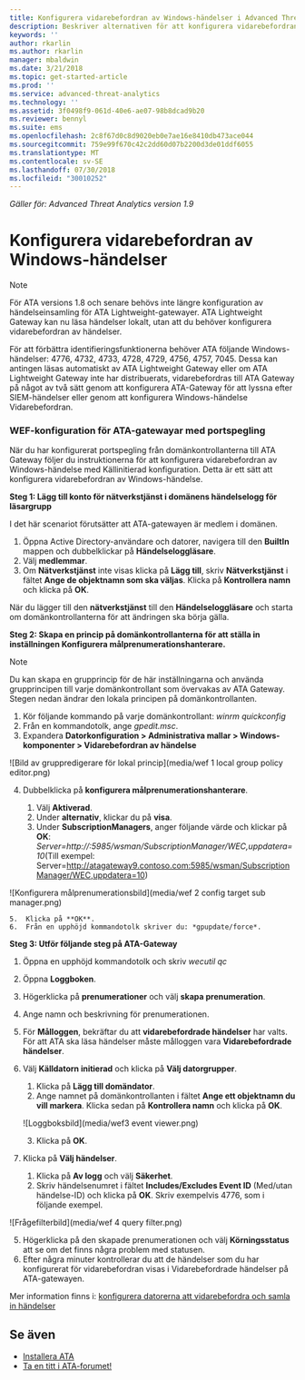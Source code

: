 ```yaml
---
title: Konfigurera vidarebefordran av Windows-händelser i Advanced Threat Analytics | Microsoft Docs
description: Beskriver alternativen för att konfigurera vidarebefordran av Windows-händelse med ATA
keywords: ''
author: rkarlin
ms.author: rkarlin
manager: mbaldwin
ms.date: 3/21/2018
ms.topic: get-started-article
ms.prod: ''
ms.service: advanced-threat-analytics
ms.technology: ''
ms.assetid: 3f0498f9-061d-40e6-ae07-98b8dcad9b20
ms.reviewer: bennyl
ms.suite: ems
ms.openlocfilehash: 2c8f67d0c8d9020eb0e7ae16e8410db473ace044
ms.sourcegitcommit: 759e99f670c42c2dd60d07b2200d3de01ddf6055
ms.translationtype: MT
ms.contentlocale: sv-SE
ms.lasthandoff: 07/30/2018
ms.locfileid: "30010252"
---
```

*Gäller för: Advanced Threat Analytics version 1.9*



# <a name="configuring-windows-event-forwarding"></a>Konfigurera vidarebefordran av Windows-händelser

> [!NOTE]
> För ATA versions 1.8 och senare behövs inte längre konfiguration av händelseinsamling för ATA Lightweight-gatewayer. ATA Lightweight Gateway kan nu läsa händelser lokalt, utan att du behöver konfigurera vidarebefordran av händelser.


För att förbättra identifieringsfunktionerna behöver ATA följande Windows-händelser: 4776, 4732, 4733, 4728, 4729, 4756, 4757, 7045. Dessa kan antingen läsas automatiskt av ATA Lightweight Gateway eller om ATA Lightweight Gateway inte har distribuerats, vidarebefordras till ATA Gateway på något av två sätt genom att konfigurera ATA-Gateway för att lyssna efter SIEM-händelser eller genom att konfigurera Windows-händelse Vidarebefordran.



### <a name="wef-configuration-for-ata-gateways-with-port-mirroring"></a>WEF-konfiguration för ATA-gatewayar med portspegling

När du har konfigurerat portspegling från domänkontrollanterna till ATA Gateway följer du instruktionerna för att konfigurera vidarebefordran av Windows-händelse med Källinitierad konfiguration. Detta är ett sätt att konfigurera vidarebefordran av Windows-händelse. 

**Steg 1: Lägg till konto för nätverkstjänst i domänens händelselogg för läsargrupp** 

I det här scenariot förutsätter att ATA-gatewayen är medlem i domänen.

1.  Öppna Active Directory-användare och datorer, navigera till den **BuiltIn** mappen och dubbelklickar på **Händelseloggläsare**. 
2.  Välj **medlemmar**.
4.  Om **Nätverkstjänst** inte visas klicka på **Lägg till**, skriv **Nätverkstjänst** i fältet **Ange de objektnamn som ska väljas**. Klicka på **Kontrollera namn** och klicka på **OK**. 

När du lägger till den **nätverkstjänst** till den **Händelseloggläsare** och starta om domänkontrollanterna för att ändringen ska börja gälla.

**Steg 2: Skapa en princip på domänkontrollanterna för att ställa in inställningen Konfigurera målprenumerationshanterare.** 
> [!Note] 
> Du kan skapa en grupprincip för de här inställningarna och använda grupprincipen till varje domänkontrollant som övervakas av ATA Gateway. Stegen nedan ändrar den lokala principen på domänkontrollanten.     

1.  Kör följande kommando på varje domänkontrollant: *winrm quickconfig*
2.  Från en kommandotolk, ange *gpedit.msc*.
3.  Expandera **Datorkonfiguration > Administrativa mallar > Windows-komponenter > Vidarebefordran av händelse**

 ![Bild av gruppredigerare för lokal princip](media/wef 1 local group policy editor.png)

4.  Dubbelklicka på **konfigurera målprenumerationshanterare**.
   
    1.  Välj **Aktiverad**.
    2.  Under **alternativ**, klickar du på **visa**.
    3.  Under **SubscriptionManagers**, anger följande värde och klickar på **OK**: *Server=http://<fqdnATAGateway>:5985/wsman/SubscriptionManager/WEC,uppdatera=10*(Till exempel: Server=http://atagateway9.contoso.com:5985/wsman/SubscriptionManager/WEC,uppdatera=10)
 
   ![Konfigurera målprenumerationsbild](media/wef 2 config target sub manager.png)
   
    5.  Klicka på **OK**.
    6.  Från en upphöjd kommandotolk skriver du: *gpupdate/force*. 

**Steg 3: Utför följande steg på ATA-Gateway** 

1.  Öppna en upphöjd kommandotolk och skriv *wecutil qc*
2.  Öppna **Loggboken**. 
3.  Högerklicka på **prenumerationer** och välj **skapa prenumeration**. 

   1.   Ange namn och beskrivning för prenumerationen. 
   2.   För **Målloggen**, bekräftar du att **vidarebefordrade händelser** har valts. För att ATA ska läsa händelser måste målloggen vara **Vidarebefordrade händelser**. 
   3.   Välj **Källdatorn initierad** och klicka på **Välj datorgrupper**.
        1.  Klicka på **Lägg till domändator**.
        2.  Ange namnet på domänkontrollanten i fältet **Ange ett objektnamn du vill markera**. Klicka sedan på **Kontrollera namn** och klicka på **OK**. 
       
        ![Loggboksbild](media/wef3 event viewer.png)
   
        
        3.  Klicka på **OK**.
   4.   Klicka på **Välj händelser**.

        1. Klicka på **Av logg** och välj **Säkerhet**.
        2. Skriv händelsenumret i fältet **Includes/Excludes Event ID** (Med/utan händelse-ID) och klicka på **OK**. Skriv exempelvis 4776, som i följande exempel.

 ![Frågefilterbild](media/wef 4 query filter.png)

   5.   Högerklicka på den skapade prenumerationen och välj **Körningsstatus** att se om det finns några problem med statusen. 
   6.   Efter några minuter kontrollerar du att de händelser som du har konfigurerat för vidarebefordran visas i Vidarebefordrade händelser på ATA-gatewayen.


Mer information finns i: [konfigurera datorerna att vidarebefordra och samla in händelser](https://technet.microsoft.com/library/cc748890)

## <a name="see-also"></a>Se även
- [Installera ATA](install-ata-step1.md)
- [Ta en titt i ATA-forumet!](https://social.technet.microsoft.com/Forums/security/home?forum=mata)
